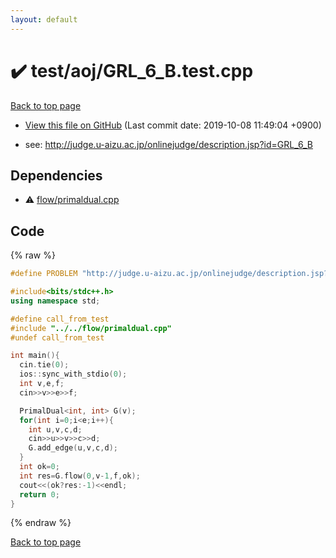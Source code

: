 ```yaml
---
layout: default
---
```


<!-- mathjax config similar to math.stackexchange -->
<script type="text/javascript" async
  src="https://cdnjs.cloudflare.com/ajax/libs/mathjax/2.7.5/MathJax.js?config=TeX-MML-AM_CHTML">
</script>
<script type="text/x-mathjax-config">
  MathJax.Hub.Config({
    TeX: { equationNumbers: { autoNumber: "AMS" }},
    tex2jax: {
      inlineMath: [ ['$','$'] ],
      processEscapes: true
    },
    "HTML-CSS": { matchFontHeight: false },
    displayAlign: "left",
    displayIndent: "2em"
  });
</script>

<script type="text/javascript" src="https://cdnjs.cloudflare.com/ajax/libs/jquery/3.4.1/jquery.min.js"></script>
<script src="https://cdn.jsdelivr.net/npm/jquery-balloon-js@1.1.2/jquery.balloon.min.js" integrity="sha256-ZEYs9VrgAeNuPvs15E39OsyOJaIkXEEt10fzxJ20+2I=" crossorigin="anonymous"></script>
<script type="text/javascript" src="../../../assets/js/copy-button.js"></script>
<link rel="stylesheet" href="../../../assets/css/copy-button.css" />


# :heavy_check_mark: test/aoj/GRL_6_B.test.cpp
<a href="../../../index.html">Back to top page</a>

* <a href="{{ site.github.repository_url }}/blob/master/test/aoj/GRL_6_B.test.cpp">View this file on GitHub</a> (Last commit date: 2019-10-08 11:49:04 +0900)


* see: <a href="http://judge.u-aizu.ac.jp/onlinejudge/description.jsp?id=GRL_6_B">http://judge.u-aizu.ac.jp/onlinejudge/description.jsp?id=GRL_6_B</a>


## Dependencies
* :warning: <a href="../../../library/flow/primaldual.cpp.html">flow/primaldual.cpp</a>


## Code
{% raw %}
```cpp
#define PROBLEM "http://judge.u-aizu.ac.jp/onlinejudge/description.jsp?id=GRL_6_B"

#include<bits/stdc++.h>
using namespace std;

#define call_from_test
#include "../../flow/primaldual.cpp"
#undef call_from_test

int main(){
  cin.tie(0);
  ios::sync_with_stdio(0);
  int v,e,f;
  cin>>v>>e>>f;

  PrimalDual<int, int> G(v);
  for(int i=0;i<e;i++){
    int u,v,c,d;
    cin>>u>>v>>c>>d;
    G.add_edge(u,v,c,d);
  }
  int ok=0;
  int res=G.flow(0,v-1,f,ok);
  cout<<(ok?res:-1)<<endl;
  return 0;
}

```
{% endraw %}

<a href="../../../index.html">Back to top page</a>

